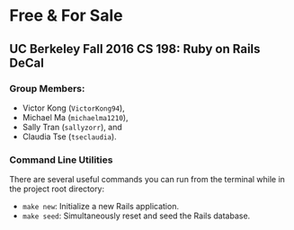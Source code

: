 # Free & For Sale
## UC Berkeley Fall 2016 CS 198: Ruby on Rails DeCal

### Group Members:
- Victor Kong (`VictorKong94`), 
- Michael Ma (`michaelma1210`), 
- Sally Tran (`sallyzorr`), and
- Claudia Tse (`tseclaudia`).

### Command Line Utilities
There are several useful commands you can run from the terminal while in the
project root directory:
- `make new`: Initialize a new Rails application.
- `make seed`: Simultaneously reset and seed the Rails database.
